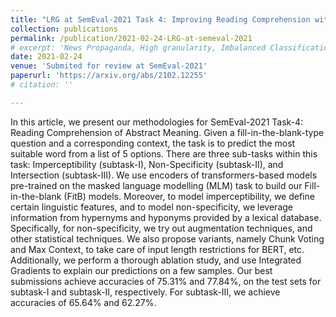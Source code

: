 ```yaml
---
title: "LRG at SemEval-2021 Task 4: Improving Reading Comprehension with Abstract Words using Augmentation, Linguistic Features and Voting"
collection: publications
permalink: /publication/2021-02-24-LRG-at-semeval-2021
# excerpt: 'News Propaganda, High granularity, Imbalanced Classification, Contextual Embeddings'
date: 2021-02-24
venue: 'Submited for review at SemEval-2021'
paperurl: 'https://arxiv.org/abs/2102.12255'
# citation: ''

---
```

In this article, we present our methodologies for SemEval-2021 Task-4: Reading Comprehension of Abstract Meaning. Given a fill-in-the-blank-type question and a corresponding context, the task is to predict the most suitable word from a list of 5 options. There are three sub-tasks within this task: Imperceptibility (subtask-I), Non-Specificity (subtask-II), and Intersection (subtask-III). We use encoders of transformers-based models pre-trained on the masked language modelling (MLM) task to build our Fill-in-the-blank (FitB) models. Moreover, to model imperceptibility, we define certain linguistic features, and to model non-specificity, we leverage information from hypernyms and hyponyms provided by a lexical database. Specifically, for non-specificity, we try out augmentation techniques, and other statistical techniques. We also propose variants, namely Chunk Voting and Max Context, to take care of input length restrictions for BERT, etc. Additionally, we perform a thorough ablation study, and use Integrated Gradients to explain our predictions on a few samples. Our best submissions achieve accuracies of 75.31% and 77.84%, on the test sets for subtask-I and subtask-II, respectively. For subtask-III, we achieve accuracies of 65.64% and 62.27%.